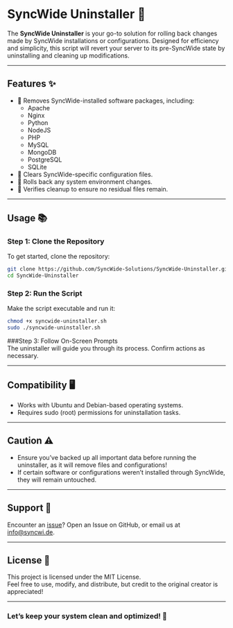 # SyncWide Uninstaller 🔄  

The **SyncWide Uninstaller** is your go-to solution for rolling back changes made by SyncWide installations or configurations. Designed for efficiency and simplicity, this script will revert your server to its pre-SyncWide state by uninstalling and cleaning up modifications.  

---

## Features ✨  
- 🔹 Removes SyncWide-installed software packages, including:  
  - Apache  
  - Nginx  
  - Python  
  - NodeJS  
  - PHP  
  - MySQL  
  - MongoDB  
  - PostgreSQL  
  - SQLite  
- 🔹 Clears SyncWide-specific configuration files.  
- 🔹 Rolls back any system environment changes.  
- 🔹 Verifies cleanup to ensure no residual files remain.  

---

## Usage 📚  

### Step 1: Clone the Repository  
To get started, clone the repository:  
```bash  
git clone https://github.com/SyncWide-Solutions/SyncWide-Uninstaller.git  
cd SyncWide-Uninstaller  
```  

### Step 2: Run the Script  
Make the script executable and run it:  
```bash  
chmod +x syncwide-uninstaller.sh  
sudo ./syncwide-uninstaller.sh  
```

###Step 3: Follow On-Screen Prompts  
The uninstaller will guide you through its process. Confirm actions as necessary.  

---

## Compatibility 🖥️  
- Works with Ubuntu and Debian-based operating systems.  
- Requires sudo (root) permissions for uninstallation tasks.  

---

## Caution ⚠️  
- Ensure you’ve backed up all important data before running the uninstaller, as it will remove files and configurations!  
- If certain software or configurations weren’t installed through SyncWide, they will remain untouched.  

---

## Support 💬  
Encounter an [issue](https://github.com/SyncWide-Solutions/SyncWide-Uninstaller/issues)? Open an Issue on GitHub, or email us at [info@syncwi.de](mailto://info@syncwi.de).  

---

## License 📜  
This project is licensed under the MIT License.  
Feel free to use, modify, and distribute, but credit to the original creator is appreciated!  

---

### Let’s keep your system clean and optimized! 🚀
